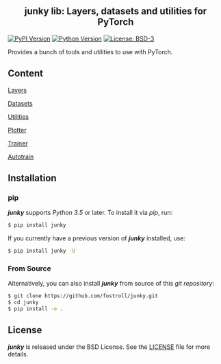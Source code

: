 <h2 align="center">junky lib: Layers, datasets and utilities for PyTorch</h2>

[![PyPI Version](https://img.shields.io/pypi/v/junky?color=blue)](https://pypi.org/project/junky/)
[![Python Version](https://img.shields.io/pypi/pyversions/junky?color=blue)](https://www.python.org/)
[![License: BSD-3](https://img.shields.io/badge/License-BSD-brightgreen.svg)](https://opensource.org/licenses/BSD-3-Clause)

Provides a bunch of tools and utilities to use with PyTorch.

## Content

[Layers](https://github.com/fostroll/junky/blob/master/doc/README_LAYERS.md)

[Datasets](https://github.com/fostroll/junky/blob/master/doc/README_DATASETS.md)

[Utilities](https://github.com/fostroll/junky/blob/master/doc/README_UTILITIES.md)

[Plotter](https://github.com/fostroll/junky/blob/master/doc/README_PLOTTER.md)

[Trainer](https://github.com/fostroll/junky/blob/master/doc/README_TRAINER.md)

[Autotrain](https://github.com/fostroll/junky/blob/master/doc/README_AUTOTRAIN.md)

## Installation

### pip

***junky*** supports *Python 3.5* or later. To install it via *pip*, run:
```sh
$ pip install junky
```

If you currently have a previous version of ***junky*** installed, use:
```sh
$ pip install junky -U
```

### From Source

Alternatively, you can also install ***junky*** from source of this *git
repository*:
```sh
$ git clone https://github.com/fostroll/junky.git
$ cd junky
$ pip install -e .
```

## License

***junky*** is released under the BSD License. See the
[LICENSE](https://github.com/fostroll/junky/blob/master/LICENSE) file for more
details.
